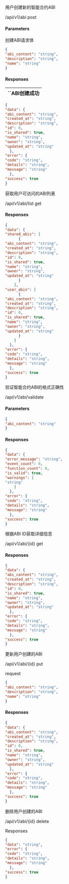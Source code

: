 用户创建新的智能合约ABI

/api/v1/abi   post

#### Parameters

创建ABI请求体

```json
{
"abi_content": "string",
"description": "string",
"name": "string"
}
```

#### Responses

| ``ABI创建成功 |
| -------------------- |

```json
{
"data": {
"abi_content": "string",
"created_at": "string",
"description": "string",
"id": 0,
"is_shared": true,
"name": "string",
"owner": "string",
"updated_at": "string"
  },
"error": {
"code": "string",
"details": "string",
"message": "string"
  },
"success": true
}
```


获取用户可访问的ABI列表

/api/v1/abi/list  get

#### Responses


```json
{
"data": {
"shared_abis": [
      {
"abi_content": "string",
"created_at": "string",
"description": "string",
"id": 0,
"is_shared": true,
"name": "string",
"owner": "string",
"updated_at": "string"
      }
    ],
"user_abis": [
      {
"abi_content": "string",
"created_at": "string",
"description": "string",
"id": 0,
"is_shared": true,
"name": "string",
"owner": "string",
"updated_at": "string"
      }
    ]
  },
"error": {
"code": "string",
"details": "string",
"message": "string"
  },
"success": true
}
```


验证智能合约ABI的格式正确性

/api/v1/abi/validate 


#### Parameters


```json
{
"abi_content": "string"
}
```


#### Responses


```json
{
"data": {
"error_message": "string",
"event_count": 0,
"function_count": 0,
"is_valid": true,
"warnings": [
"string"
    ]
  },
"error": {
"code": "string",
"details": "string",
"message": "string"
  },
"success": true
}
```


根据ABI ID获取详细信息

/api/v1/abi/{id}   get


#### Responses


```json
{
"data": {
"abi_content": "string",
"created_at": "string",
"description": "string",
"id": 0,
"is_shared": true,
"name": "string",
"owner": "string",
"updated_at": "string"
  },
"error": {
"code": "string",
"details": "string",
"message": "string"
  },
"success": true
}
```



更新用户创建的ABI

/api/v1/abi/{id}   put

request


```json
{
"abi_content": "string",
"description": "string",
"name": "string"
}
```



#### Responses


```json
{
"data": {
"abi_content": "string",
"created_at": "string",
"description": "string",
"id": 0,
"is_shared": true,
"name": "string",
"owner": "string",
"updated_at": "string"
  },
"error": {
"code": "string",
"details": "string",
"message": "string"
  },
"success": true
}
```



删除用户创建的ABI

/api/v1/abi/{id}   delete

Responses

```json
{
"data": "string",
"error": {
"code": "string",
"details": "string",
"message": "string"
  },
"success": true
}
```
